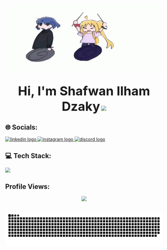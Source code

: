 <div align="center">
  <img src="ryo.gif" alt="GitHub Banner" width="100%" height="220px" />
</div>

##

<div align="center">
  <b style="font-size:40px">Hi, I'm Shafwan Ilham Dzaky</b>
  <img src="https://media.giphy.com/media/hvRJCLFzcasrR4ia7z/giphy.gif" width="45">
</div>

## 🌐 Socials:

<div align="left">
  <a href="https://www.linkedin.com/in/shafwan-ilham-dzaky">
    <img src="https://skillicons.dev/icons?i=linkedin" height="40" alt="linkedin logo" />
  </a>
  <a href="https://www.instagram.com/shffky_">
    <img src="https://skillicons.dev/icons?i=instagram" height="40" alt="instagram logo" />
  </a>
  <a href="https://discord.com/users/shfwn_">
    <img src="https://skillicons.dev/icons?i=discord" height="40" alt="discord logo" />
  </a>
</div>

## 💻 Tech Stack:

<p align="left">
  <a href="https://skillicons.dev">
    <img src="https://skillicons.dev/icons?i=css,js,go,python,php,tailwindcss,bootstrap,mysql,npm,laravel,nodejs,svelte,react,git,github,figma" />
  </a>
</p>

## Profile Views:

<div align="center">
  <img src="https://profile-counter.glitch.me/shfwnz/count.svg?"  />
</div>

##

<picture>
  <source media="(prefers-color-scheme: dark)" srcset="https://raw.githubusercontent.com/shfwnz/shfwnz/output/github-snake-dark.svg" />
  <source media="(prefers-color-scheme: light)" srcset="https://raw.githubusercontent.com/shfwnz/shfwnz/output/github-snake.svg" />
  <img alt="github-snake" src="https://raw.githubusercontent.com/shfwnz/shfwnz/output/github-snake.svg" />
</picture>

<!--

## 📊 GitHub Stats:

![](https://github-readme-stats.vercel.app/api?username=shfwnz&theme=dark&hide_border=false&include_all_commits=false&count_private=false)
![](https://github-readme-streak-stats.herokuapp.com/?user=shfwnz&theme=dark&hide_border=false)<br/>
![](https://github-readme-stats.vercel.app/api/top-langs/?username=shfwnz&theme=dark&hide_border=false&include_all_commits=false&count_private=false&layout=compact)

-->
